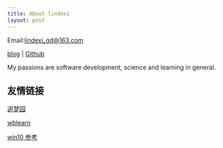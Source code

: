 ```yaml
---
title: About lindexi
layout: post
---
```


Email:[lindexi_gd@163.com](mailto:lindexi_gd@163.com)

[blog](http://blog.csdn.net/lindexi_gd/) | [Github](http://github.com/lindexi/)

My passions are software development, science and learning in general.

## 友情链接

[追梦园](http://www.zmy123.cn)

[wblearn](https://wblearn.github.io/)

[win10 参考](http://lindexi.oschina.io/lindexi/post/win10-uwp-%E5%8F%82%E8%80%83/)

